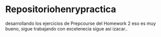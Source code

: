 # Repositoriohenrypractica
desarrollando los ejercicios de Prepcourse del Homework 2
eso es muy bueno, sigue trabajando con excelenecia
sigue asi izacar..